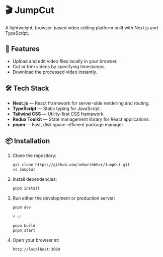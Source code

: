 # 🎬 JumpCut

A lightweight, browser-based video editing platform built with Next.js and TypeScript.

## 🚀 Features

- Upload and edit video files locally in your browser.
- Cut or trim videos by specifying timestamps.
- Download the processed video instantly.

## 🛠 Tech Stack

- **Next.js** — React framework for server-side rendering and routing.
- **TypeScript** — Static typing for JavaScript.
- **Tailwind CSS** — Utility-first CSS framework.
- **Redux Toolkit** — State management library for React applications.
- **pnpm** — Fast, disk space-efficient package manager.

## 📦 Installation

1. Clone the repository:
   ```bash
   git clone https://github.com/imharshbhor/JumpCut.git
   cd JumpCut
   ```

2. Install dependencies:
   ```bash
   pnpm install
   ```

3. Run either the development or production server:
   ```bash
   pnpm dev

   # or

   pnpm build
   pnpm start
   ```

4. Open your browser at:
   ```
   http://localhost:3000
   ```
